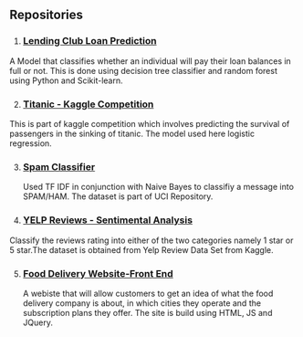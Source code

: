 
## Repositories


1. ### [Lending Club Loan Prediction](https://github.com/roheetnarayanan/LendingClub-Loan-Prediction)
 A Model that classifies whether an individual will pay their loan balances in full or not. This is done using decision tree classifier and random forest using Python and Scikit-learn.


2. ### [Titanic - Kaggle Competition](https://github.com/roheetnarayanan/Titanic)
 This is part of kaggle competition which involves predicting the survival of passengers in the sinking of titanic. The model used here logistic regression. 


3. ### [Spam Classifier](https://github.com/roheetnarayanan/Spam)
   Used TF IDF in conjunction with Naive Bayes to classifiy a message into SPAM/HAM. The dataset is part of UCI Repository.

4. ### [YELP Reviews - Sentimental Analysis](https://github.com/roheetnarayanan/Sentimental-Analysis-for-Yelp-Review)
Classify the reviews rating into either of the two categories namely 1 star or 5 star.The dataset is obtained from Yelp Review Data Set from Kaggle.

5. ### [Food Delivery Website-Front End](https://roheetnarayanan.in/Food-Website/)
   A webiste that will allow customers to get an idea of what the food delivery company is about, in which cities they operate and the subscription plans they offer. The site is build using HTML, JS and JQuery. 
